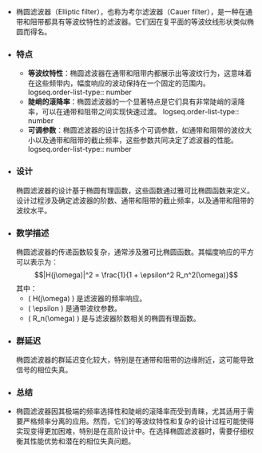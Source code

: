 - 椭圆滤波器（Elliptic filter），也称为考尔滤波器（Cauer filter），是一种在通带和阻带都具有等波纹特性的滤波器。它们因在复平面的等波纹线形状类似椭圆而得名。
- ### 特点
	- **等波纹特性**：椭圆滤波器在通带和阻带内都展示出等波纹行为，这意味着在这些频带内，幅度响应的波动保持在一个固定的范围内。
	  logseq.order-list-type:: number
	- **陡峭的滚降率**：椭圆滤波器的一个显著特点是它们具有非常陡峭的滚降率，可以在通带和阻带之间实现快速过渡。
	  logseq.order-list-type:: number
	- **可调参数**：椭圆滤波器的设计包括多个可调参数，如通带和阻带的波纹大小以及通带和阻带的截止频率，这些参数共同决定了滤波器的性能。
	  logseq.order-list-type:: number
- ### 设计
  椭圆滤波器的设计基于椭圆有理函数，这些函数通过雅可比椭圆函数来定义。设计过程涉及确定滤波器的阶数、通带和阻带的截止频率，以及通带和阻带的波纹水平。
- ### 数学描述
  椭圆滤波器的传递函数较复杂，通常涉及雅可比椭圆函数。其幅度响应的平方可以表示为：
  $$|H(j\omega)|^2 = \frac{1}{1 + \epsilon^2 R_n^2(\omega)}$$
  其中：
	- \( H(j\omega) \) 是滤波器的频率响应。
	- \( \epsilon \) 是通带波纹参数。
	- \( R_n(\omega) \) 是与滤波器阶数相关的椭圆有理函数。
- ### 群延迟
  椭圆滤波器的群延迟变化较大，特别是在通带和阻带的边缘附近，这可能导致信号的相位失真。
- ### 总结
- 椭圆滤波器因其极端的频率选择性和陡峭的滚降率而受到青睐，尤其适用于需要严格频率分离的应用。然而，它们的等波纹特性和复杂的设计过程可能使得实现变得更加困难，特别是在高阶设计中。在选择椭圆滤波器时，需要仔细权衡其性能优势和潜在的相位失真问题。
  <!--Converted by ToLogseq-->